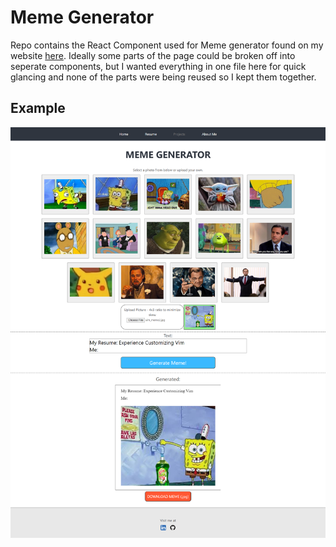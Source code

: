 # Meme Generator
Repo contains the React Component used for Meme generator found on my website <a href="https://deniscimic.info/projects/meme-generator">here<a/>. 
Ideally some parts of the page could be broken off into seperate components, 
but I wanted everything in one file here for quick glancing and none of the parts were being reused so I kept them together. 

## Example
<img src="demo.png"/>
